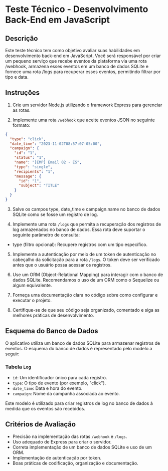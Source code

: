 # Teste Técnico - Desenvolvimento Back-End em JavaScript

## Descrição

Este teste técnico tem como objetivo avaliar suas habilidades em desenvolvimento back-end em JavaScript. Você será responsável por criar um pequeno serviço que recebe eventos da plataforma via uma rota /webhook, armazena esses eventos em um banco de dados SQLite e fornece uma rota /logs para recuperar esses eventos, permitindo filtrar por tipo e data.

## Instruções

1. Crie um servidor Node.js utilizando o framework Express para gerenciar as rotas.

2. Implemente uma rota `/webhook` que aceite eventos JSON no seguinte formato:

```json
{
  "type": "click",
  "date_time": "2023-11-02T08:57:07-05:00",
  "campaign": {
    "id": "1",
    "status": "1",
    "name": "[EMP] Email 02 - ES",
    "type": "single",
    "recipients": "1",
    "message": {
      "id": "1",
      "subject": "TITLE"
    }
  }
}
```

3. Salve os campos type, date_time e campaign.name no banco de dados SQLite como se fosse um registro de log.

4. Implemente uma rota `/logs` que permita a recuperação dos registros de log armazenados no banco de dados. Essa rota deve suportar o seguinte parâmetro de consulta:

- type (filtro opcional): Recupere registros com um tipo específico.

5. Implemente a autenticação por meio de um token de autenticação no cabeçalho da solicitação para a rota `/logs`. O token deve ser verificado antes que o usuário possa acessar os registros.

6. Use um ORM (Object-Relational Mapping) para interagir com o banco de dados SQLite. Recomendamos o uso de um ORM como o Sequelize ou algum equivalente.

7. Forneça uma documentação clara no código sobre como configurar e executar o projeto.

8. Certifique-se de que seu código seja organizado, comentado e siga as melhores práticas de desenvolvimento.

## Esquema do Banco de Dados

O aplicativo utiliza um banco de dados SQLite para armazenar registros de eventos. O esquema do banco de dados é representado pelo modelo a seguir:

### Tabela `Log`

- `id`: Um identificador único para cada registro.
- `type`: O tipo de evento (por exemplo, "click").
- `date_time`: Data e hora do evento.
- `campaign`: Nome da campanha associada ao evento.

Este modelo é utilizado para criar registros de log no banco de dados à medida que os eventos são recebidos.

## Critérios de Avaliação

- Precisão na implementação das rotas `/webhook` e `/logs`.
- Uso adequado de Express para criar o servidor.
- Correta implementação de um banco de dados SQLite e uso de um ORM.
- Implementação de autenticação por token.
- Boas práticas de codificação, organização e documentação.
